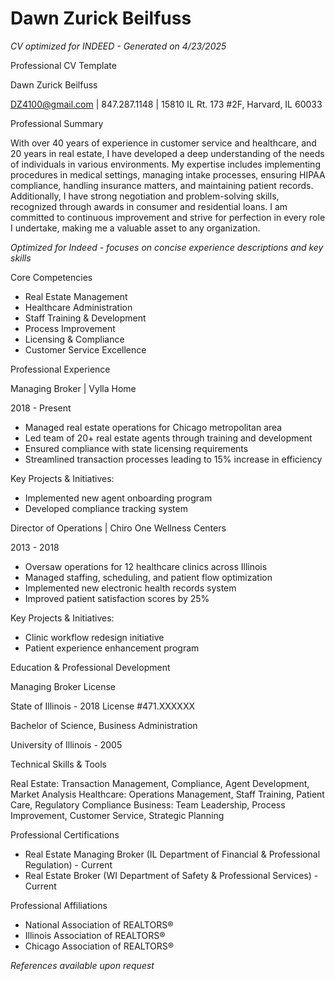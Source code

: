 # Dawn Zurick Beilfuss

*CV optimized for INDEED - Generated on 4/23/2025*

Professional CV Template


Dawn Zurick Beilfuss

DZ4100@gmail.com | 847.287.1148 | 15810 IL Rt. 173 #2F, Harvard, IL 60033

Professional Summary

With over 40 years of experience in customer service and healthcare, and 20 years in real estate, I have developed a deep understanding of the needs of individuals in various environments. My expertise includes implementing procedures in medical settings, managing intake processes, ensuring HIPAA compliance, handling insurance matters, and maintaining patient records. Additionally, I have strong negotiation and problem-solving skills, recognized through awards in consumer and residential loans. I am committed to continuous improvement and strive for perfection in every role I undertake, making me a valuable asset to any organization.

*Optimized for Indeed - focuses on concise experience descriptions and key skills*

Core Competencies

- Real Estate Management
- Healthcare Administration
- Staff Training &amp; Development
- Process Improvement
- Licensing &amp; Compliance
- Customer Service Excellence

Professional Experience

Managing Broker | Vylla Home

2018 - Present

- Managed real estate operations for Chicago metropolitan area
- Led team of 20+ real estate agents through training and development
- Ensured compliance with state licensing requirements
- Streamlined transaction processes leading to 15% increase in efficiency

Key Projects & Initiatives:
- Implemented new agent onboarding program
- Developed compliance tracking system

Director of Operations | Chiro One Wellness Centers

2013 - 2018

- Oversaw operations for 12 healthcare clinics across Illinois
- Managed staffing, scheduling, and patient flow optimization
- Implemented new electronic health records system
- Improved patient satisfaction scores by 25%

Key Projects & Initiatives:
- Clinic workflow redesign initiative
- Patient experience enhancement program


Education & Professional Development

Managing Broker License

State of Illinois - 2018
License #471.XXXXXX

Bachelor of Science, Business Administration

University of Illinois - 2005



Technical Skills & Tools

Real Estate: Transaction Management, Compliance, Agent Development, Market Analysis
Healthcare: Operations Management, Staff Training, Patient Care, Regulatory Compliance
Business: Team Leadership, Process Improvement, Customer Service, Strategic Planning

Professional Certifications

- Real Estate Managing Broker (IL Department of Financial &amp; Professional Regulation) - Current
- Real Estate Broker (WI Department of Safety &amp; Professional Services) - Current

Professional Affiliations

- National Association of REALTORS®
- Illinois Association of REALTORS®
- Chicago Association of REALTORS®

_References available upon request_
